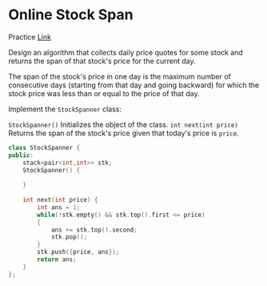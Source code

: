 # Online Stock Span

Practice [Link](https://leetcode.com/problems/online-stock-span/description/)

Design an algorithm that collects daily price quotes for some stock and returns the span of that stock's price for the current day.

The span of the stock's price in one day is the maximum number of consecutive days (starting from that day and going backward) for which the stock price was less than or equal to the price of that day.


Implement the `StockSpanner` class:

`StockSpanner()` Initializes the object of the class.
`int next(int price)` Returns the span of the stock's price given that today's price is `price`.

```cpp
class StockSpanner {
public:
    stack<pair<int,int>> stk;
    StockSpanner() {
        
    }
    
    int next(int price) {
        int ans = 1;
        while(!stk.empty() && stk.top().first <= price)
        {
            ans += stk.top().second;
            stk.pop();
        }
        stk.push({price, ans});
        return ans;
    }
};
```

